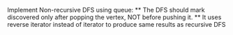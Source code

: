 Implement Non-recursive DFS using queue:
** The DFS should mark discovered only after popping the vertex, NOT before pushing it.
** It uses reverse iterator instead of iterator to produce same results as recursive DFS